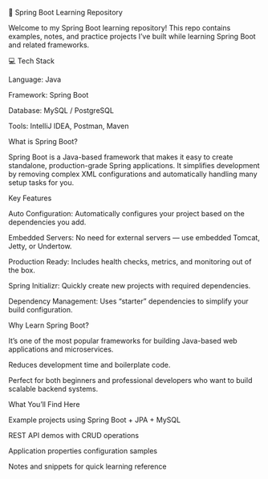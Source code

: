 🌱 Spring Boot Learning Repository

Welcome to my Spring Boot learning repository!
This repo contains examples, notes, and practice projects I’ve built while learning Spring Boot and related frameworks.

💻 Tech Stack

Language: Java

Framework: Spring Boot

Database: MySQL / PostgreSQL

Tools: IntelliJ IDEA, Postman, Maven

What is Spring Boot?

Spring Boot is a Java-based framework that makes it easy to create standalone, production-grade Spring applications.
It simplifies development by removing complex XML configurations and automatically handling many setup tasks for you.

Key Features

Auto Configuration: Automatically configures your project based on the dependencies you add.

Embedded Servers: No need for external servers — use embedded Tomcat, Jetty, or Undertow.

Production Ready: Includes health checks, metrics, and monitoring out of the box.

Spring Initializr: Quickly create new projects with required dependencies.

Dependency Management: Uses “starter” dependencies to simplify your build configuration.

Why Learn Spring Boot?

It’s one of the most popular frameworks for building Java-based web applications and microservices.

Reduces development time and boilerplate code.

Perfect for both beginners and professional developers who want to build scalable backend systems.

What You’ll Find Here

Example projects using Spring Boot + JPA + MySQL

REST API demos with CRUD operations

Application properties configuration samples

Notes and snippets for quick learning reference
